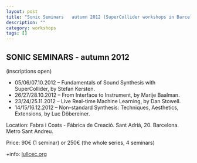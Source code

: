 ```yaml
---
layout: post
title: "Sonic Seminars   autumn 2012 (SuperCollider workshops in Barcelona)"
description: ""
category: workshops
tags: []
---
```


## SONIC SEMINARS - autumn 2012

(inscriptions open)

- 05/06/07.10.2012 – Fundamentals of Sound Synthesis with SuperCollider, by Stefan Kersten.
- 26/27/28.10.2012 – From Interface to Instrument, by Marije Baalman.
- 23/24/25.11.2012 – Live Real-time Machine Learning, by Dan Stowell.
- 14/15/16.12.2012 – Non-standard Synthesis: Techniques, Aesthetics, Extensions, by Luc Döbereiner.

Location: Fabra i Coats - Fàbrica de Creació. Sant Adrià, 20. Barcelona. Metro Sant Andreu.

Price: 90€ (1 seminar) or 250€ (the whole series, 4 seminars)

+info: [lullcec.org](http://lullcec.org/en/2012/workshops/seminaris-sonors-tardor-2012/)
